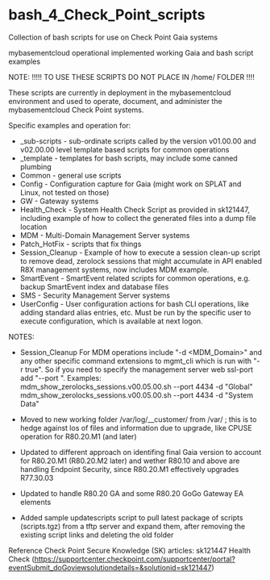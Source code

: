 # bash_4_Check_Point_scripts
Collection of bash scripts for use on Check Point Gaia systems

mybasementcloud operational implemented working Gaia and bash script examples

NOTE:  !!!!! TO USE THESE SCRIPTS DO NOT PLACE IN /home/<user> FOLDER !!!!

These scripts are currently in deployment in the mybasementcloud environment and used to operate, document, and administer the mybasementcloud Check Point systems.

Specific examples and operation for:
- _sub-scripts - sub-ordinate scripts called by the version v01.00.00 and v02.00.00 level template based scripts for common operations
- _template - templates for bash scripts, may include some canned plumbing
- Common - general use scripts
- Config - Configuration capture for Gaia (might work on SPLAT and Linux, not tested on those)
- GW - Gateway systems
- Health_Check - System Health Check Script as provided in sk121447, including example of how to collect the generated files into a dump file location
- MDM - Multi-Domain Management Server systems
- Patch_HotFix - scripts that fix things
- Session_Cleanup - Example of how to execute a session clean-up script to remove dead, zerolock sessions that might accumulate in API enabled R8X management systems, now includes MDM example.
- SmartEvent - SmartEvent related scripts for common operations, e.g. backup SmartEvent index and database files
- SMS - Security Management Server systems
- UserConfig - User configuration actions for bash CLI operations, like adding standard alias entries, etc.  Must be run by the specific user to execute configuration, which is available at next logon.

NOTES:
- Session_Cleanup 
  For MDM operations include "-d <MDM_Domain>" and any other specific command extensions to mgmt_cli which is run with "-r true".  So if you need to specify the management server web ssl-port add "--port <port>".
  Examples:  
    mdm_show_zerolocks_sessions.v00.05.00.sh --port 4434 -d "Global"
    mdm_show_zerolocks_sessions.v00.05.00.sh --port 4434 -d "System Data"

- Moved to new working folder /var/log/__customer/ from /var/ ; this is to hedge against los of files and information due to upgrade, like CPUSE operation for R80.20.M1 (and later)
- Updated to different approach on identifing final Gaia version to account for R80.20.M1 (R80.20.M2 later) and wether R80.10 and above are handling Endpoint Security, since R80.20.M1 effectively upgrades R77.30.03
- Updated to handle R80.20 GA and some R80.20 GoGo Gateway EA elements
- Added sample updatescripts script to pull latest package of scripts (scripts.tgz) from a tftp server and expand them, after removing the existing script links and deleting the old folder


Reference Check Point Secure Knowledge (SK) articles:
sk121447 Health Check (https://supportcenter.checkpoint.com/supportcenter/portal?eventSubmit_doGoviewsolutiondetails=&solutionid=sk121447)
